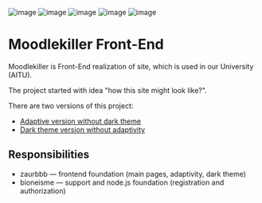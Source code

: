 ![image](https://img.shields.io/badge/HTML5-E34F26?style=for-the-badge&logo=html5&logoColor=white)
![image](https://img.shields.io/badge/CSS3-1572B6?style=for-the-badge&logo=css3&logoColor=white)
![image](https://img.shields.io/badge/Bootstrap-563D7C?style=for-the-badge&logo=bootstrap&logoColor=white)
![image](https://img.shields.io/badge/JavaScript-323330?style=for-the-badge&logo=javascript&logoColor=F7DF1E)
![image](https://img.shields.io/badge/jQuery-0769AD?style=for-the-badge&logo=jquery&logoColor=white)

# Moodlekiller Front-End

Moodlekiller is Front-End realization of site, which is used in our University (AITU).

The project started with idea "how this site might look like?".

There are two versions of this project:
- [Adaptive version without dark theme](https://bioneisme.github.io/moodle-redesign/)
- [Dark theme version without adaptivity](https://zaurbbb.github.io/m00dlekiller-front-end/)


## Responsibilities
- zaurbbb — frontend foundation (main pages, adaptivity, dark theme)
- bioneisme — support and node.js foundation (registration and authorization)
